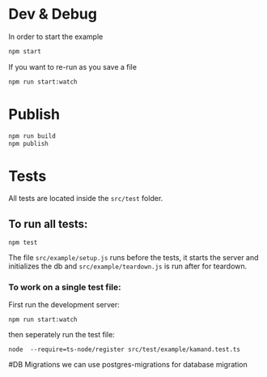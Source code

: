 # Dev & Debug

In order to start the example

```bash
npm start
```

If you want to re-run as you save a file

```bash
npm run start:watch
```

# Publish

```bash
npm run build
npm publish
```

# Tests
All tests are located inside the `src/test` folder.

## To run all tests: 
```npm test```

The file `src/example/setup.js` runs before the tests,
it starts the server and initializes the db
and `src/example/teardown.js` is run after for teardown.

### To work on a single test file:

First run the development server:
```shell script
npm run start:watch
```
then seperately run the test file:
```shell script
node  --require=ts-node/register src/test/example/kamand.test.ts
```


#DB Migrations
we can use postgres-migrations for database migration